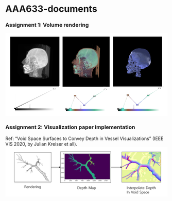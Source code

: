 # AAA633-documents

### Assignment 1: Volume rendering
![](https://github.com/kkpetra/AAA633-Asssignments/blob/main/AAA633_ass1/results/CThead.png)

### Assignment 2: Visualization paper implementation
Ref: “Void Space Surfaces to Convey Depth in Vessel Visualizations” (IEEE VIS 2020, by Julian Kreiser et all).
![](https://github.com/kkpetra/AAA633-Asssignments/blob/main/AAA633_ass2/results/pipline.png)


